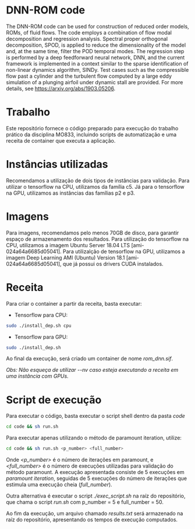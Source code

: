# DNN-ROM code 
The DNN-ROM code can be used for construction of reduced order models, ROMs, of fluid flows. The code employs a combination of flow modal decomposition and regression analysis. Spectral proper orthogonal decomposition, SPOD, is applied to reduce the dimensionality of the model and, at the same time, filter the POD temporal modes. The regression step is performed by a deep feedforward neural network, DNN, and the current framework is implemented in a context similar to the sparse identification of non-linear dynamics algorithm, SINDy. Test cases such as the compressible flow past a cylinder and the turbulent flow computed by a large eddy simulation of a plunging airfoil under dynamic stall are provided. For more details, see https://arxiv.org/abs/1903.05206. 

# Trabalho 
Este repositório fornece o código preparado para execução do trabalho prático da disciplina MO833, incluindo scripts de automatização e uma receita de container que executa a aplicação.

# Instâncias utilizadas

Recomendamos a utilização de dois tipos de instâncias para validação. Para utilizar o tensorflow na CPU, utilizamos da família c5. Já para o tensorflow na GPU, utilizamos as instâncias das famílias p2 e p3.

# Imagens

Para imagens, recomendamos pelo menos 70GB de disco, para garantir espaço de armazenamento dos resultados. 
Para utilização do tensorflow na CPU, utilizamos a imagem Ubuntu Server 18.04 LTS [ami-024a64a6685d05041]. 
Para utilizalção de tensorflow na GPU, utilizamos a imagem Deep Learning AMI (Ubuntu) Version 18.1 [ami-024a64a6685d05041], que já possui os drivers CUDA instalados.

# Receita

Para criar o container a partir da receita, basta executar:
* Tensorflow para CPU:
```sh
sudo ./install_dep.sh cpu
```
* Tensorflow para GPU:
```sh
sudo ./install_dep.sh 
```

Ao final da execução, será criado um container de nome *rom_dnn.sif*.

*Obs: Não esqueça de utilizar --nv caso esteja executando a receita em uma instância com GPUs.*

# Script de execução
Para executar o código, basta executar o script shell dentro da pasta *code*
```sh
cd code && sh run.sh
```
Para executar apenas utilizando o método de paramount iteration, utilize:
```sh
cd code && sh run.sh <p_number> <full_number>
```
Onde *<p_number>* é o número de iterações em paramount, e *<full_number>* é o número de execuções utilizadas para validação do método paramount.
A execução apresentada consiste de 5 execuções em *paramount iteration*, seguidas de 5 execuções do número de iterações que estimula uma execução cheia (*full_number*).

Outra alternativa é executar o script *./exec_script.sh* na raíz do repositório, que chama o script *run.sh* com p_number = 5 e full_number = 50. 

Ao fim da execução, um arquivo chamado *results.txt* será armazenado na raíz do repositório, apresentando os tempos de execução computados.
